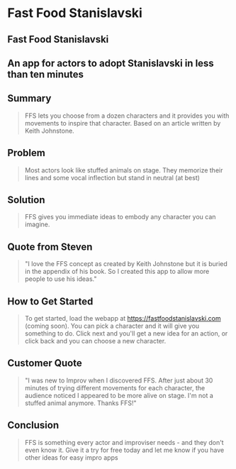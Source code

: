# Fast Food Stanislavski #

<!--
> This material was originally posted [here](http://www.quora.com/What-is-Amazons-approach-to-product-development-and-product-management). It is reproduced here for posterities sake.

There is an approach called "working backwards" that is widely used at Amazon. They work backwards from the customer, rather than starting with an idea for a product and trying to bolt customers onto it. While working backwards can be applied to any specific product decision, using this approach is especially important when developing new products or features.

For new initiatives a product manager typically starts by writing an internal press release announcing the finished product. The target audience for the press release is the new/updated product's customers, which can be retail customers or internal users of a tool or technology. Internal press releases are centered around the customer problem, how current solutions (internal or external) fail, and how the new product will blow away existing solutions.

If the benefits listed don't sound very interesting or exciting to customers, then perhaps they're not (and shouldn't be built). Instead, the product manager should keep iterating on the press release until they've come up with benefits that actually sound like benefits. Iterating on a press release is a lot less expensive than iterating on the product itself (and quicker!).

If the press release is more than a page and a half, it is probably too long. Keep it simple. 3-4 sentences for most paragraphs. Cut out the fat. Don't make it into a spec. You can accompany the press release with a FAQ that answers all of the other business or execution questions so the press release can stay focused on what the customer gets. My rule of thumb is that if the press release is hard to write, then the product is probably going to suck. Keep working at it until the outline for each paragraph flows.

Oh, and I also like to write press-releases in what I call "Oprah-speak" for mainstream consumer products. Imagine you're sitting on Oprah's couch and have just explained the product to her, and then you listen as she explains it to her audience. That's "Oprah-speak", not "Geek-speak".

Once the project moves into development, the press release can be used as a touchstone; a guiding light. The product team can ask themselves, "Are we building what is in the press release?" If they find they're spending time building things that aren't in the press release (overbuilding), they need to ask themselves why. This keeps product development focused on achieving the customer benefits and not building extraneous stuff that takes longer to build, takes resources to maintain, and doesn't provide real customer benefit (at least not enough to warrant inclusion in the press release).
 -->

## Fast Food Stanislavski ##

## An app for actors to adopt Stanislavski in less than ten minutes ##

## Summary ##
  > FFS lets you choose from a dozen characters and it provides you with movements to inspire that character. Based on an article written by Keith Johnstone.

## Problem ##
  > Most actors look like stuffed animals on stage. They memorize their lines and some vocal inflection but stand in neutral (at best)

## Solution ##
  > FFS gives you immediate ideas to embody any character you can imagine.

## Quote from Steven ##
  > "I love the FFS concept as created by Keith Johnstone but it is buried in the appendix of his book. So I created this app to allow more people to use his ideas."

## How to Get Started ##
  > To get started, load the webapp at https://fastfoodstanislavski.com (coming soon). You can pick a character and it will give you something to do. Click next and you'll get a new idea for an action, or click back and you can choose a new character.

## Customer Quote ##
  > "I was new to Improv when I discovered FFS. After just about 30 minutes of trying different movements for each character, the audience noticed I appeared to be more alive on stage. I'm not a stuffed animal anymore. Thanks FFS!"

## Conclusion ##
  > FFS is something every actor and improviser needs - and they don't even know it. Give it a try for free today and let me know if you have other ideas for easy impro apps